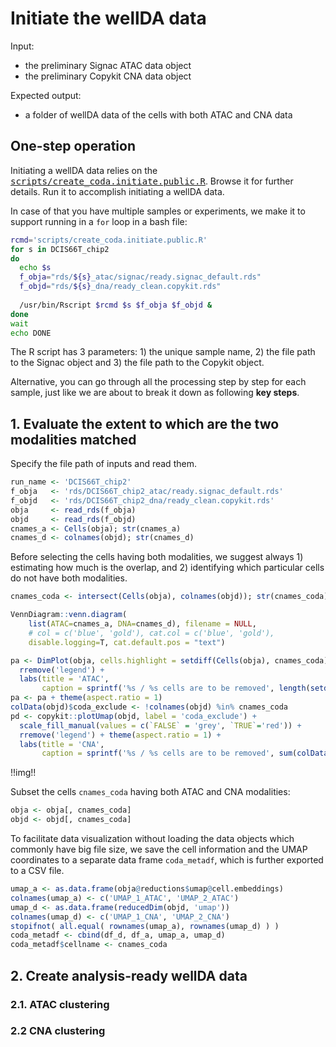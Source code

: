 <!-- Written by: Yun Yan (https://github.com/Puriney) -->


# Initiate the wellDA data

Input:
- the preliminary Signac ATAC data object
- the preliminary Copykit CNA data object

Expected output:
- a folder of wellDA data of the cells with both ATAC and CNA data

## One-step operation

Initiating a wellDA data relies on the [<kbd>scripts/create_coda.initiate.public.R</kbd>](https://github.com/navinlabcode/wellDA-seq/blob/main/tutorial/scripts/create_coda.initiate.public.R). Browse it for further details. Run it to accomplish initiating a wellDA data. 

In case of that you have multiple samples or experiments, we make it to support running in a `for` loop in a bash file:

``` bash
rcmd='scripts/create_coda.initiate.public.R'
for s in DCIS66T_chip2
do 
  echo $s
  f_obja="rds/${s}_atac/signac/ready.signac_default.rds"
  f_objd="rds/${s}_dna/ready_clean.copykit.rds"
 
  /usr/bin/Rscript $rcmd $s $f_obja $f_objd &
done
wait
echo DONE
```

The R script has 3 parameters: 1) the unique sample name, 2) the file path to the Signac object and 3) the file path to the Copykit object. 

Alternative, you can go through all the processing step by step for each sample, just like we are about to break it down as following **key steps**. 

## 1. Evaluate the extent to which are the two modalities matched

Specify the file path of inputs and read them. 

``` R
run_name <- 'DCIS66T_chip2'
f_obja   <- 'rds/DCIS66T_chip2_atac/ready.signac_default.rds'
f_objd   <- 'rds/DCIS66T_chip2_dna/ready_clean.copykit.rds'
obja     <- read_rds(f_obja)
objd     <- read_rds(f_objd)
cnames_a <- Cells(obja); str(cnames_a)
cnames_d <- colnames(objd); str(cnames_d)
```

Before selecting the cells having both modalities, we suggest always 1) estimating how much is the overlap, and 2) identifying which particular cells do not have both modalities. 


```R
cnames_coda <- intersect(Cells(obja), colnames(objd)); str(cnames_coda)

VennDiagram::venn.diagram(
    list(ATAC=cnames_a, DNA=cnames_d), filename = NULL,
    # col = c('blue', 'gold'), cat.col = c('blue', 'gold'),
    disable.logging=T, cat.default.pos = "text")

pa <- DimPlot(obja, cells.highlight = setdiff(Cells(obja), cnames_coda)) + 
  rremove('legend') + 
  labs(title = 'ATAC', 
       caption = sprintf('%s / %s cells are to be removed', length(setdiff(Cells(obja), cnames_coda)), ncol(obja)))
pa <- pa + theme(aspect.ratio = 1)
colData(objd)$coda_exclude <- !colnames(objd) %in% cnames_coda
pd <- copykit::plotUmap(objd, label = 'coda_exclude') + 
  scale_fill_manual(values = c(`FALSE` = 'grey', `TRUE`='red')) + 
  rremove('legend') + theme(aspect.ratio = 1) + 
  labs(title = 'CNA', 
       caption = sprintf('%s / %s cells are to be removed', sum(colData(objd)$coda_exclude), ncol(objd)))
```

!!img!!

Subset the cells `cnames_coda` having both ATAC and CNA modalities: 

```R
obja <- obja[, cnames_coda]
objd <- objd[, cnames_coda]
```

To facilitate data visualization without loading the data objects which commonly have big file size, we save the cell information and the UMAP coordinates to a separate data frame `coda_metadf`, which is further exported to a CSV file. 

```R
umap_a <- as.data.frame(obja@reductions$umap@cell.embeddings)
colnames(umap_a) <- c('UMAP_1_ATAC', 'UMAP_2_ATAC')
umap_d <- as.data.frame(reducedDim(objd, 'umap'))
colnames(umap_d) <- c('UMAP_1_CNA', 'UMAP_2_CNA')
stopifnot( all.equal( rownames(umap_a), rownames(umap_d) ) )
coda_metadf <- cbind(df_d, df_a, umap_a, umap_d)
coda_metadf$cellname <- cnames_coda
```

## 2. Create analysis-ready wellDA data

### 2.1. ATAC clustering

### 2.2 CNA clustering

